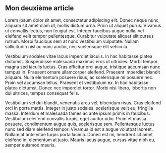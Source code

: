 ## Mon deuxième article

Lorem ipsum dolor sit amet, consectetur adipiscing elit. Donec neque nunc, aliquam sit amet diam ut, mollis dictum urna. Proin ut aliquet purus. Vivamus ut convallis lectus, non feugiat est. Integer faucibus augue nulla, vel eleifend velit tempor pellentesque. Curabitur vulputate aliquet elit cursus rutrum. Morbi faucibus sem at nunc vestibulum vulputate. Nullam sollicitudin nisl ac nunc auctor, nec scelerisque elit vehicula.

Vestibulum sodales vitae lacus imperdiet iaculis. In hac habitasse platea dictumst. Suspendisse malesuada maximus eros ut ultricies. Morbi tempor magna sed iaculis luctus. Cras efficitur orci augue, tristique accumsan nunc tempus in. Praesent ornare ullamcorper eleifend. Praesent imperdiet blandit aliquam. Nulla elementum posuere risus, ac scelerisque mi posuere nec. Proin vel accumsan tellus. Praesent et vestibulum ex. In hac habitasse platea dictumst. Donec nec imperdiet tortor. Morbi nisi libero, lobortis non dui ultrices, tempus consequat felis.

Vestibulum vel dui blandit, venenatis arcu vel, bibendum risus. Cras eleifend orci in porta mattis. Integer in justo sodales, scelerisque velit eu, fringilla massa. Interdum et malesuada fames ac ante ipsum primis in faucibus. Vestibulum eleifend convallis turpis, eget auctor odio. Proin et massa posuere, condimentum augue quis, scelerisque sem. Pellentesque luctus nunc sed diam eleifend tempor. Vivamus id est a augue volutpat laoreet. Nullam at ante vitae turpis porta lacinia. Donec est mi, hendrerit sit amet eleifend in, elementum at justo. Mauris lacus augue, cursus vitae nibh eu, semper euismod mauris. 
